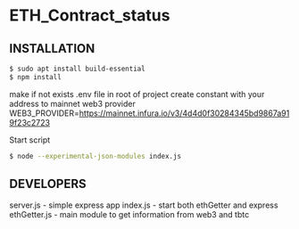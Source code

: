 # ETH_Contract_status

## INSTALLATION
```sh
$ sudo apt install build-essential
$ npm install
```

make if not exists .env file in root of project
create constant with your address to mainnet web3 provider
WEB3_PROVIDER=https://mainnet.infura.io/v3/4d4d0f30284345bd9867a919f23c2723

Start script
``` sh
$ node --experimental-json-modules index.js
```

## DEVELOPERS

server.js - simple express app
index.js - start both ethGetter and express
ethGetter.js - main module to get information from web3 and tbtc